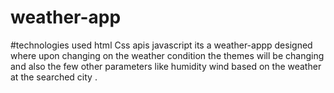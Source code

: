 # weather-app
#technologies used 
html 
Css
apis
javascript 
its a weather-appp designed where upon changing on the weather condition the themes will be changing and also the few other parameters like humidity wind based on the weather at the searched city .
